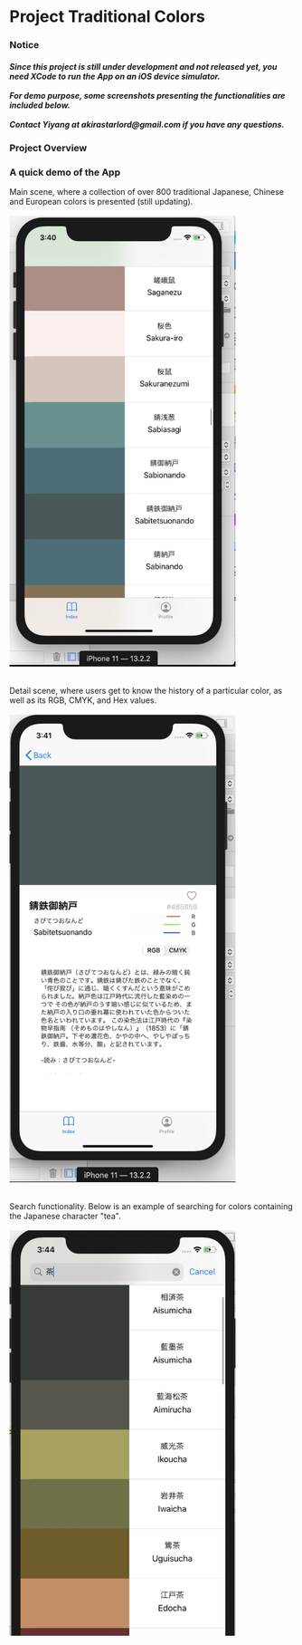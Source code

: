 # Project Traditional Colors

<h3>Notice</h3>
<h5>Since this project is still under development and not released yet, you need XCode to run the App on an iOS device simulator.</br></br>
For demo purpose, some screenshots presenting the functionalities are included below.</br></br>
Contact Yiyang at akirastarlord@gmail.com if you have any questions.</h4>

<h3>Project Overview</h3>

<h3>A quick demo of the App</h3>

Main scene, where a collection of over 800 traditional Japanese, Chinese and European colors is presented (still updating).
</br></br>
<img src="demo%20images/app%20demo%20main%20view.jpg?raw=true" width="400">
</br></br>

Detail scene, where users get to know the history of a particular color, as well as its RGB, CMYK, and Hex values.
</br></br>
<img src="demo%20images/app%20demo%20detail%20view.jpg?raw=true" width="400">
</br></br>

Search functionality. Below is an example of searching for colors containing the Japanese character "tea".
</br></br>
<img src="demo%20images/app%20demo%20search%20function.jpg?raw=true" width="400">
